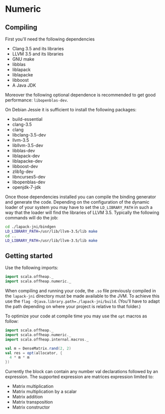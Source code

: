 # Numeric

## Compiling

First you'll need the following dependencies

- Clang 3.5 and its libraries
- LLVM 3.5 and its libraries
- GNU make
- libblas
- liblapack
- liblapacke
- libboost
- A Java JDK

Moreover the following optional dependence is recommended to get good performance: `libopenblas-dev`.

On Debian Jessie it is sufficient to install the following packages:
- build-essential
- clang-3.5
- clang
- libclang-3.5-dev
- llvm-3.5
- libllvm-3.5-dev
- libblas-dev
- liblapack-dev
- liblapacke-dev
- libboost-dev
- zlib1g-dev
- libncurses5-dev
- libopenblas-dev
- openjdk-7-jdk

Once those dependencies installed you can compile the binding generator and
generate the code. Depending on the configuration of the dynamic loader of
your system you may have to set the `LD_LIBRARY_PATH` in such a way that the loader
will find the libraries of LLVM 3.5. Typically the following commands will do the job:

```sh
cd ./lapack-jni/bindgen
LD_LIBRARY_PATH=/usr/lib/llvm-3.5/lib make
cd ..
LD_LIBRARY_PATH=/usr/lib/llvm-3.5/lib make
```

## Getting started

Use the following imports:
```scala
import scala.offheap._
import scala.offheap.numeric._
```

When compiling and running your code, the `.so` file previously compiled in the
`lapack-jni` directory must be made available to the JVM. To achieve this use
the `flag -Djava.library.path=./lapack-jni/build`. (You'll have to adapt the
path depending on where your project is relative to that folder.)

To optimize your code at compile time you may use the `opt` macros as follow:

```scala
import scala.offheap._
import scala.offheap.numeric._
import scala.offheap.internal.macros._

val m = DenseMatrix.rand(2, 2)
val res = opt(allocator, {
  4 * m * m
})
```

Currently the block can contain any number val declarations followed by an
expression. The supported expression are matrices expression limited to:

- Matrix multiplication
- Matrix multiplication by a scalar
- Matrix addition
- Matrix transposition
- Matrix constructor
